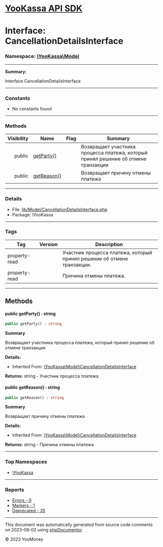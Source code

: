 # [YooKassa API SDK](../home.md)

# Interface: CancellationDetailsInterface
### Namespace: [\YooKassa\Model](../namespaces/yookassa-model.md)
---
**Summary:**

Interface CancellationDetailsInterface

---
### Constants
* No constants found

---
### Methods
| Visibility | Name | Flag | Summary |
| ----------:| ---- | ---- | ------- |
| public | [getParty()](../classes/YooKassa-Model-CancellationDetailsInterface.md#method_getParty) |  | Возвращает участника процесса платежа, который принял решение об отмене транзакции |
| public | [getReason()](../classes/YooKassa-Model-CancellationDetailsInterface.md#method_getReason) |  | Возвращает причину отмены платежа |

---
### Details
* File: [lib/Model/CancellationDetailsInterface.php](../../lib/Model/CancellationDetailsInterface.php)
* Package: \YooKassa

---
### Tags
| Tag | Version | Description |
| --- | ------- | ----------- |
| property-read |  | Участник процесса платежа, который принял решение об отмене транзакции. |
| property-read |  | Причина отмены платежа. |

---
## Methods
<a name="method_getParty" class="anchor"></a>
#### public getParty() : string

```php
public getParty() : string
```

**Summary**

Возвращает участника процесса платежа, который принял решение об отмене транзакции

**Details:**
* Inherited From: [\YooKassa\Model\CancellationDetailsInterface](../classes/YooKassa-Model-CancellationDetailsInterface.md)

**Returns:** string - Участник процесса платежа


<a name="method_getReason" class="anchor"></a>
#### public getReason() : string

```php
public getReason() : string
```

**Summary**

Возвращает причину отмены платежа

**Details:**
* Inherited From: [\YooKassa\Model\CancellationDetailsInterface](../classes/YooKassa-Model-CancellationDetailsInterface.md)

**Returns:** string - Причина отмены платежа




---

### Top Namespaces

* [\YooKassa](../namespaces/yookassa.md)

---

### Reports
* [Errors - 0](../reports/errors.md)
* [Markers - 1](../reports/markers.md)
* [Deprecated - 35](../reports/deprecated.md)

---

This document was automatically generated from source code comments on 2023-08-02 using [phpDocumentor](http://www.phpdoc.org/)

&copy; 2023 YooMoney